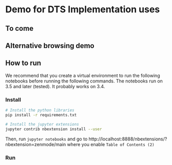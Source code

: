 Demo for DTS Implementation uses
================================

## To come

## Alternative browsing demo

## How to run

We recommend that you create a virtual environment to run the following notebooks before running the following commands. The notebooks run on 3.5 and later (tested). It probably works on 3.4.

### Install 

```bash
# Install the python libraries
pip install -r requirements.txt

# Install the jupyter extensions
jupyter contrib nbextension install --user
```

Then, run `jupyter notebooks` and go to http://localhost:8888/nbextensions/?nbextension=zenmode/main where you enable `Table of Contents (2)`

### Run